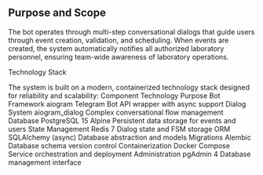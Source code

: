 Purpose and Scope
--
The bot operates through multi-step conversational dialogs that guide users through event creation, validation, and scheduling. 
When events are created, the system automatically notifies all authorized laboratory personnel, ensuring team-wide awareness of laboratory operations.

Technology Stack

The system is built on a modern, containerized technology stack designed for reliability and scalability:
Component	Technology	Purpose
Bot Framework	aiogram	Telegram Bot API wrapper with async support
Dialog System	aiogram_dialog	Complex conversational flow management
Database	PostgreSQL 15 Alpine	Persistent data storage for events and users
State Management	Redis 7	Dialog state and FSM storage
ORM	SQLAlchemy (async)	Database abstraction and models
Migrations	Alembic	Database schema version control
Containerization	Docker Compose	Service orchestration and deployment
Administration	pgAdmin 4	Database management interface
